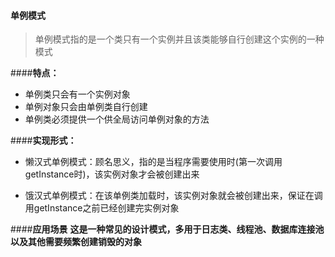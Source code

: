 #### 单例模式
> 单例模式指的是一个类只有一个实例并且该类能够自行创建这个实例的一种模式

####**特点：**
- 单例类只会有一个实例对象
- 单例对象只会由单例类自行创建
- 单例类必须提供一个供全局访问单例对象的方法


####**实现形式：**
- 懒汉式单例模式：顾名思义，指的是当程序需要使用时(第一次调用getInstance时)，该实例对象才会被创建出来

- 饿汉式单例模式：在该单例类加载时，该实例对象就会被创建出来，保证在调用getInstance之前已经创建完实例对象


####**应用场景**
**这是一种常见的设计模式，多用于日志类、线程池、数据库连接池以及其他需要频繁创建销毁的对象**